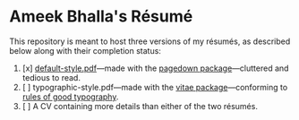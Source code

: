 # Ameek Bhalla's Résumé

This repository is meant to host three versions of my résumés, as described below along with their completion status: 
1. [x] [default-style.pdf](https://github.com/ameekbhalla/cv/blob/master/default-style.pdf)—made with the [pagedown package](https://github.com/rstudio/pagedown)—cluttered and tedious to read.
2. [ ] typographic-style.pdf—made with the [vitae package](https://github.com/mitchelloharawild/vitae)—conforming to [rules of good typography](https://practicaltypography.com/resumes.html).
3. [ ] A CV containing more details than either of the two résumés.

